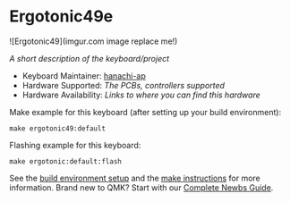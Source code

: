 # Ergotonic49e

![Ergotonic49](imgur.com image replace me!)

*A short description of the keyboard/project*

* Keyboard Maintainer: [hanachi-ap](https://github.com/hanachi-ap/qmk_firmware/tree/ergotonic49/)
* Hardware Supported: *The PCBs, controllers supported*
* Hardware Availability: *Links to where you can find this hardware*

Make example for this keyboard (after setting up your build environment):

    make ergotonic49:default

Flashing example for this keyboard:

    make ergotonic:default:flash

See the [build environment setup](https://docs.qmk.fm/#/getting_started_build_tools) and the [make instructions](https://docs.qmk.fm/#/getting_started_make_guide) for more information. Brand new to QMK? Start with our [Complete Newbs Guide](https://docs.qmk.fm/#/newbs).
